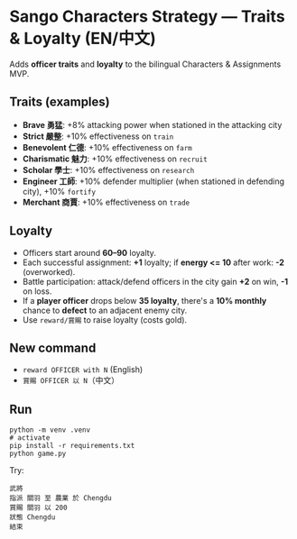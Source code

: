 
# Sango Characters Strategy — Traits & Loyalty (EN/中文)

Adds **officer traits** and **loyalty** to the bilingual Characters & Assignments MVP.

## Traits (examples)
- **Brave 勇猛**: +8% attacking power when stationed in the attacking city
- **Strict 嚴整**: +10% effectiveness on `train`
- **Benevolent 仁德**: +10% effectiveness on `farm`
- **Charismatic 魅力**: +10% effectiveness on `recruit`
- **Scholar 學士**: +10% effectiveness on `research`
- **Engineer 工師**: +10% defender multiplier (when stationed in defending city), +10% `fortify`
- **Merchant 商賈**: +10% effectiveness on `trade`

## Loyalty
- Officers start around **60–90** loyalty.
- Each successful assignment: **+1** loyalty; if **energy <= 10** after work: **-2** (overworked).
- Battle participation: attack/defend officers in the city gain **+2** on win, **-1** on loss.
- If a **player officer** drops below **35 loyalty**, there's a **10% monthly** chance to **defect** to an adjacent enemy city.
- Use `reward/賞賜` to raise loyalty (costs gold).

## New command
- `reward OFFICER with N` (English)  
- `賞賜 OFFICER 以 N`（中文）

## Run
```
python -m venv .venv
# activate
pip install -r requirements.txt
python game.py
```

Try:
```
武將
指派 關羽 至 農業 於 Chengdu
賞賜 關羽 以 200
狀態 Chengdu
結束
```
